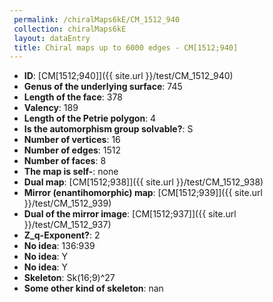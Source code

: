 ```yaml
--- 
 permalink: /chiralMaps6kE/CM_1512_940 
 collection: chiralMaps6kE
 layout: dataEntry
 title: Chiral maps up to 6000 edges - CM[1512;940]
---
```


- **ID**: [CM[1512;940]]({{ site.url }}/test/CM_1512_940)
- **Genus of the underlying surface**: 745
- **Length of the face**: 378
- **Valency**: 189
- **Length of the Petrie polygon**: 4
- **Is the automorphism group solvable?**: S
- **Number of vertices**: 16
- **Number of edges**: 1512
- **Number of faces**: 8
- **The map is self-**: none
- **Dual map**: [CM[1512;938]]({{ site.url }}/test/CM_1512_938)
- **Mirror (enantihomorphic) map**: [CM[1512;939]]({{ site.url }}/test/CM_1512_939)
- **Dual of the mirror image**: [CM[1512;937]]({{ site.url }}/test/CM_1512_937)
- **Z_q-Exponent?**: 2
- **No idea**:  136:939
- **No idea**: Y
- **No idea**: Y
- **Skeleton**: Sk(16;9)^27
- **Some other kind of skeleton**: nan
